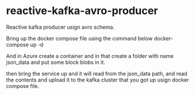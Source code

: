 # reactive-kafka-avro-producer
Reactive kafka producer usign avro schema.

Bring up the docker compose file using the command below
docker-compose up -d

And in Azure create a container and in that create a folder with name json_data and put some block blobs in it.

then bring the service up and it will read from the json_data path, and read the contents and upload it to the kafka cluster that you got up usign docker compose file.

